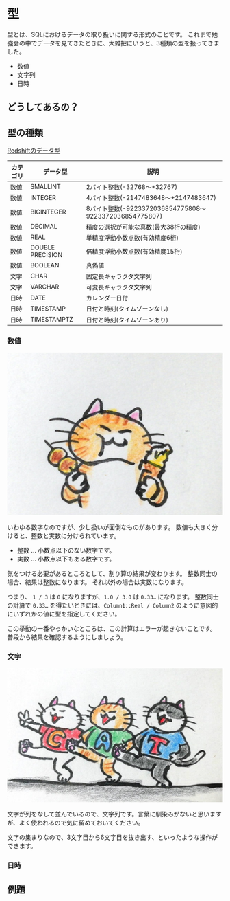 # 型

型とは、SQLにおけるデータの取り扱いに関する形式のことです。
これまで勉強会の中でデータを見てきたときに、大雑把にいうと、3種類の型を扱ってきました。

- 数値
- 文字列
- 日時

## どうしてあるの？

## 型の種類
[Redshiftのデータ型](https://docs.aws.amazon.com/ja_jp/redshift/latest/dg/c_Supported_data_types.html)

| カテゴリ | データ型 | 説明 |
|--|--|--|
| 数値 | SMALLINT | 2バイト整数(-32768〜+32767) |
| 数値 | INTEGER | 4バイト整数(-2147483648～+2147483647) |
| 数値 | BIGINTEGER | 8バイト整数(-9223372036854775808～9223372036854775807) |
| 数値 | DECIMAL | 精度の選択が可能な真数(最大38桁の精度) |
| 数値 | REAL | 単精度浮動小数点数(有効精度6桁) |
| 数値 | DOUBLE PRECISION | 倍精度浮動小数点数(有効精度15桁) |
| 数値 | BOOLEAN | 真偽値 |
| 文字 | CHAR | 固定長キャラクタ文字列 |
| 文字 | VARCHAR | 可変長キャラクタ文字列 |
| 日時 | DATE | カレンダー日付 |
| 日時 | TIMESTAMP | 日付と時刻(タイムゾーンなし) |
| 日時 | TIMESTAMPTZ | 日付と時刻(タイムゾーンあり) |

### 数値

![整数と実数](../images/a_01/integer_and_real.jpg)

いわゆる数字なのですが、少し扱いが面倒なものがあります。
数値も大きく分けると、整数と実数に分けられています。

- 整数 … 小数点以下のない数字です。
- 実数 … 小数点以下もある数字です。

気をつける必要があるところとして、割り算の結果が変わります。
整数同士の場合、結果は整数になります。
それ以外の場合は実数になります。

つまり、 `1 / 3` は `0` になりますが、`1.0 / 3.0` は `0.33…` になります。
整数同士の計算で `0.33…` を得たいときには、`Column1::Real / Column2` のように意図的にいずれかの値に型を指定してください。

この挙動の一番やっかいなところは、この計算はエラーが起きないことです。
普段から結果を確認するようにしましょう。

### 文字

![文字列](../images/a_01/character_string.jpg)

文字が列をなして並んでいるので、文字列です。言葉に馴染みがないと思いますが、よく使われるので気に留めておいてください。

文字の集まりなので、3文字目から6文字目を抜き出す、といったような操作ができます。


### 日時


## 例題
